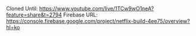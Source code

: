 Cloned Until: https://www.youtube.com/live/1TCw9wO1neA?feature=share&t=2794
Firebase URL: https://console.firebase.google.com/project/netflix-build-4ee75/overview?hl=ko
